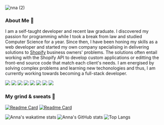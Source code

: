
![nna (2)](https://user-images.githubusercontent.com/97704332/161563253-670d1378-bb7b-4de0-b84e-37de74381d68.png)

### About Me 👋

I am a self-taught developer and recent law graduate. I discovered my passion for programming while I took a break from law and studied Computer Science for a year. Since then, I have been honing my skills as a web developer and started my own company specialising in delivering solutions to [Shopify](https://www.shopify.co.uk/) business owners' problems. The solutions often entail working with the Shopify API to develop custom applications or editting the front-end source code that match each client's needs. I am energised by solving complex problems and learning new techonologies and thus, I am currently working towards becoming a full-stack developer.

![](https://img.shields.io/static/v1?message=mongodb&logo=mongodb&labelColor=D0684F&color=47A24B&logoColor=white&label=%20&style=for-the-badge)
![](https://img.shields.io/static/v1?message=express&logo=express&labelColor=D0684F&color=000000&logoColor=white&label=%20&style=for-the-badge)
![](https://img.shields.io/static/v1?message=React&logo=react&labelColor=D0684F&color=61DAFB&logoColor=white&label=%20&style=for-the-badge)
![](https://img.shields.io/static/v1?message=node.js&logo=node.js&labelColor=D0684F&color=339933&logoColor=white&label=%20&style=for-the-badge)
![](https://img.shields.io/static/v1?message=liquid&logo=shopify&labelColor=D0684F&color=7AB55C&logoColor=white&label=%20&style=for-the-badge)
![](https://img.shields.io/static/v1?message=Javascript&logo=javascript&labelColor=D0684F&color=F7DF1E&logoColor=white&label=%20&style=for-the-badge)
![](https://img.shields.io/static/v1?message=css3&logo=css3&labelColor=D0684F&color=1182c3&logoColor=white&label=%20&style=for-the-badge)
![](https://img.shields.io/static/v1?message=html5&logo=html5&labelColor=D0684F&color=E44F26&logoColor=white&label=%20&style=for-the-badge)

### My grind & sweats 💪

[![Readme Card](https://github-readme-stats.vercel.app/api/pin/?username=annadevelops&repo=github-finder&bg_color=D0684F&text_color=ffffff&title_color=ffffff&icon_color=ffffff)](https://github.com/annadevelops/github-finder)
[![Readme Card](https://github-readme-stats.vercel.app/api/pin/?username=annadevelops&repo=feedback-app&bg_color=D0684F&text_color=ffffff&title_color=ffffff&icon_color=ffffff)](https://github.com/annadevelops/feedback-app)

![Anna's wakatime stats](https://github-readme-stats.vercel.app/api/wakatime?username=annadevelops)
![Anna's GitHub stats](https://github-readme-stats.vercel.app/api?username=annadevelops&show_icons=true&title_color=D0684F&hide_title=true&icon_color=D0684F&count_private=true)
![Top Langs](https://github-readme-stats.vercel.app/api/top-langs/?username=annadevelops&layout=compact&title_color=D0684F)

<!--
**annadevelops/annadevelops** is a ✨ _special_ ✨ repository because its `README.md` (this file) appears on your GitHub profile.

Here are some ideas to get you started:

- 🔭 I’m currently working on ...
- 🌱 I’m currently learning ...
- 👯 I’m looking to collaborate on ...
- 🤔 I’m looking for help with ...
- 💬 Ask me about ...
- 📫 How to reach me: ...
- 😄 Pronouns: ...
- ⚡ Fun fact: ...
-->
